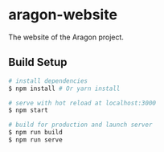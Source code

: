 # aragon-website

The website of the Aragon project.

## Build Setup

``` bash
# install dependencies
$ npm install # Or yarn install

# serve with hot reload at localhost:3000
$ npm start

# build for production and launch server
$ npm run build
$ npm run serve
```
